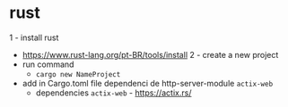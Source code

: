 # rust

1 - install rust
  - https://www.rust-lang.org/pt-BR/tools/install
2 - create a new project
  - run command
    - `cargo new NameProject`
  - add in Cargo.toml file dependenci de http-server-module `actix-web`
    - dependencies
      `actix-web` - https://actix.rs/
  
    
    
